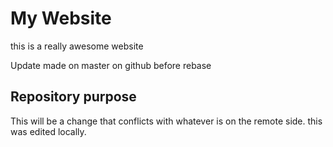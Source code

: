 # My Website

this is a really awesome website

Update made on master on github before rebase

## Repository purpose

This will be a change that conflicts
with whatever is on the remote side.
this was edited locally.